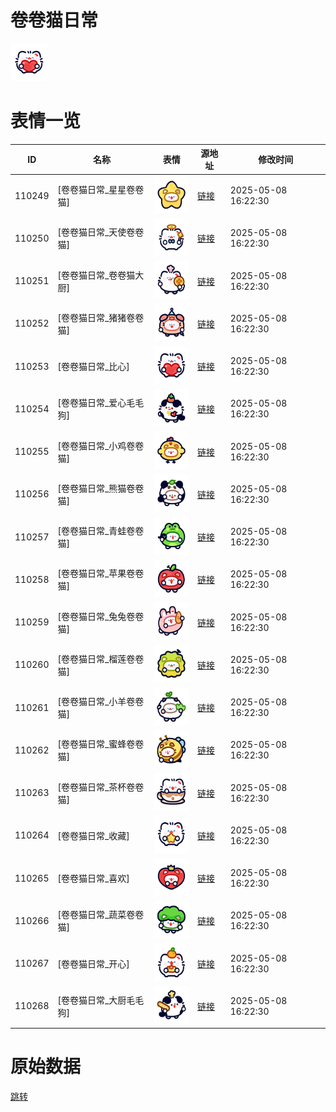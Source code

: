 # 卷卷猫日常

<img src="./cover.png" height="60" alt="cover" />

# 表情一览

|ID|名称|表情|源地址|修改时间|
|----|----|----|----|----|
|110249|[卷卷猫日常_星星卷卷猫]|<img src="./pic/110249_%5B卷卷猫日常_星星卷卷猫%5D.png" height="60" alt="星星卷卷猫"/>|[链接](https://i0.hdslb.com/bfs/garb/5ac7f60a6159ddc7a969bbcedfe8e7bf71dca8ad.png)|2025-05-08 16:22:30|
|110250|[卷卷猫日常_天使卷卷猫]|<img src="./pic/110250_%5B卷卷猫日常_天使卷卷猫%5D.png" height="60" alt="天使卷卷猫"/>|[链接](https://i0.hdslb.com/bfs/garb/445dbec8aa4fb01e687dd9dab29e6f7aea4b0312.png)|2025-05-08 16:22:30|
|110251|[卷卷猫日常_卷卷猫大厨]|<img src="./pic/110251_%5B卷卷猫日常_卷卷猫大厨%5D.png" height="60" alt="卷卷猫大厨"/>|[链接](https://i0.hdslb.com/bfs/garb/d9ee176d7827072e1f456ecdbfca0476eb0b3e7e.png)|2025-05-08 16:22:30|
|110252|[卷卷猫日常_猪猪卷卷猫]|<img src="./pic/110252_%5B卷卷猫日常_猪猪卷卷猫%5D.png" height="60" alt="猪猪卷卷猫"/>|[链接](https://i0.hdslb.com/bfs/garb/6515bf65d6d1eb3d23ea11f71006325de9638c90.png)|2025-05-08 16:22:30|
|110253|[卷卷猫日常_比心]|<img src="./pic/110253_%5B卷卷猫日常_比心%5D.png" height="60" alt="比心"/>|[链接](https://i0.hdslb.com/bfs/garb/521d348478bcb9204f6d184da0ff1fb0f71c0e51.png)|2025-05-08 16:22:30|
|110254|[卷卷猫日常_爱心毛毛狗]|<img src="./pic/110254_%5B卷卷猫日常_爱心毛毛狗%5D.png" height="60" alt="爱心毛毛狗"/>|[链接](https://i0.hdslb.com/bfs/garb/0046d803c534838064ec0160c94091100a7452f8.png)|2025-05-08 16:22:30|
|110255|[卷卷猫日常_小鸡卷卷猫]|<img src="./pic/110255_%5B卷卷猫日常_小鸡卷卷猫%5D.png" height="60" alt="小鸡卷卷猫"/>|[链接](https://i0.hdslb.com/bfs/garb/1c2daa7fd2158407d89a6853604d45e2d79e028a.png)|2025-05-08 16:22:30|
|110256|[卷卷猫日常_熊猫卷卷猫]|<img src="./pic/110256_%5B卷卷猫日常_熊猫卷卷猫%5D.png" height="60" alt="熊猫卷卷猫"/>|[链接](https://i0.hdslb.com/bfs/garb/9d9475c55b63a64e1e9f3641e01f6bf335a1bbf8.png)|2025-05-08 16:22:30|
|110257|[卷卷猫日常_青蛙卷卷猫]|<img src="./pic/110257_%5B卷卷猫日常_青蛙卷卷猫%5D.png" height="60" alt="青蛙卷卷猫"/>|[链接](https://i0.hdslb.com/bfs/garb/233c54752dd88bd64349eea32a5b93594ea939fb.png)|2025-05-08 16:22:30|
|110258|[卷卷猫日常_苹果卷卷猫]|<img src="./pic/110258_%5B卷卷猫日常_苹果卷卷猫%5D.png" height="60" alt="苹果卷卷猫"/>|[链接](https://i0.hdslb.com/bfs/garb/1852c0f82914ada58fdee11e3ef80ed76919558d.png)|2025-05-08 16:22:30|
|110259|[卷卷猫日常_兔兔卷卷猫]|<img src="./pic/110259_%5B卷卷猫日常_兔兔卷卷猫%5D.png" height="60" alt="兔兔卷卷猫"/>|[链接](https://i0.hdslb.com/bfs/garb/6660d0484712f2350b78c19e7f27245e649341ec.png)|2025-05-08 16:22:30|
|110260|[卷卷猫日常_榴莲卷卷猫]|<img src="./pic/110260_%5B卷卷猫日常_榴莲卷卷猫%5D.png" height="60" alt="榴莲卷卷猫"/>|[链接](https://i0.hdslb.com/bfs/garb/c917f711a92e490db451354465de80bc1ba7ab2d.png)|2025-05-08 16:22:30|
|110261|[卷卷猫日常_小羊卷卷猫]|<img src="./pic/110261_%5B卷卷猫日常_小羊卷卷猫%5D.png" height="60" alt="小羊卷卷猫"/>|[链接](https://i0.hdslb.com/bfs/garb/b9950c0f8c5cbd837832b0cdb9bc581d068783f0.png)|2025-05-08 16:22:30|
|110262|[卷卷猫日常_蜜蜂卷卷猫]|<img src="./pic/110262_%5B卷卷猫日常_蜜蜂卷卷猫%5D.png" height="60" alt="蜜蜂卷卷猫"/>|[链接](https://i0.hdslb.com/bfs/garb/927110980fec485793c5f741e2aca02a9af7cf50.png)|2025-05-08 16:22:30|
|110263|[卷卷猫日常_茶杯卷卷猫]|<img src="./pic/110263_%5B卷卷猫日常_茶杯卷卷猫%5D.png" height="60" alt="茶杯卷卷猫"/>|[链接](https://i0.hdslb.com/bfs/garb/03d8145492887baafc80919b61c22b8092be1da5.png)|2025-05-08 16:22:30|
|110264|[卷卷猫日常_收藏]|<img src="./pic/110264_%5B卷卷猫日常_收藏%5D.png" height="60" alt="收藏"/>|[链接](https://i0.hdslb.com/bfs/garb/b578a0a44e81a9a9a1c3119762612d11b334f68f.png)|2025-05-08 16:22:30|
|110265|[卷卷猫日常_喜欢]|<img src="./pic/110265_%5B卷卷猫日常_喜欢%5D.png" height="60" alt="喜欢"/>|[链接](https://i0.hdslb.com/bfs/garb/5c226dbf8ee51ed9b4ae761d682d7ac1592fde29.png)|2025-05-08 16:22:30|
|110266|[卷卷猫日常_蔬菜卷卷猫]|<img src="./pic/110266_%5B卷卷猫日常_蔬菜卷卷猫%5D.png" height="60" alt="蔬菜卷卷猫"/>|[链接](https://i0.hdslb.com/bfs/garb/19c04e4f098eb2673442bf895fb60a4f68d8459c.png)|2025-05-08 16:22:30|
|110267|[卷卷猫日常_开心]|<img src="./pic/110267_%5B卷卷猫日常_开心%5D.png" height="60" alt="开心"/>|[链接](https://i0.hdslb.com/bfs/garb/316a12c604c431f4b686a8bb22508016ce6c3251.png)|2025-05-08 16:22:30|
|110268|[卷卷猫日常_大厨毛毛狗]|<img src="./pic/110268_%5B卷卷猫日常_大厨毛毛狗%5D.png" height="60" alt="大厨毛毛狗"/>|[链接](https://i0.hdslb.com/bfs/garb/b81241e77003ac700f1166cf4f1b4e69e223be97.png)|2025-05-08 16:22:30|

# 原始数据

[跳转](./raw.json)

